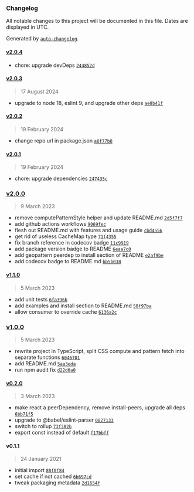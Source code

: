 ### Changelog

All notable changes to this project will be documented in this file. Dates are displayed in UTC.

Generated by [`auto-changelog`](https://github.com/CookPete/auto-changelog).

#### [v2.0.4](https://github.com/ayan4m1/react-geopattern/compare/v2.0.3...v2.0.4)

- chore: upgrade devDeps [`244852d`](https://github.com/ayan4m1/react-geopattern/commit/244852dceb8b80f9ff897d29700ff80ddba78d86)

#### [v2.0.3](https://github.com/ayan4m1/react-geopattern/compare/v2.0.2...v2.0.3)

> 17 August 2024

- upgrade to node 18, eslint 9, and upgrade other deps [`ae8b41f`](https://github.com/ayan4m1/react-geopattern/commit/ae8b41f46f7d2b2d0b62c44e657e464939e6db02)

#### [v2.0.2](https://github.com/ayan4m1/react-geopattern/compare/v2.0.1...v2.0.2)

> 19 February 2024

- change repo url in package.json [`a6f77b8`](https://github.com/ayan4m1/react-geopattern/commit/a6f77b87a716d594dde9f9ae697c70e5cfc736cd)

#### [v2.0.1](https://github.com/ayan4m1/react-geopattern/compare/v2.0.0...v2.0.1)

> 19 February 2024

- chore: upgrade dependencies [`247435c`](https://github.com/ayan4m1/react-geopattern/commit/247435ccdd2f512f3176df14d24ac33f0dd1b7da)

### [v2.0.0](https://github.com/ayan4m1/react-geopattern/compare/v1.1.0...v2.0.0)

> 9 March 2023

- remove computePatternStyle helper and update README.md [`2d5f7f7`](https://github.com/ayan4m1/react-geopattern/commit/2d5f7f7790d17b2f5a990b6526d74d761757c98b)
- add github actions workflows [`9069fec`](https://github.com/ayan4m1/react-geopattern/commit/9069fec988dfd8ea72c45c2fe8a9e250f0df2f62)
- flesh out README.md with features and usage guide [`cbd4556`](https://github.com/ayan4m1/react-geopattern/commit/cbd455635f78dbfa3d78630d7a8f609be3cf58f8)
- get rid of useless CacheMap type [`71f4355`](https://github.com/ayan4m1/react-geopattern/commit/71f43550c3b38527854979c63a5a76b6e8d3e514)
- fix branch reference in codecov badge [`11c9919`](https://github.com/ayan4m1/react-geopattern/commit/11c99191962ae4d7844f568ccca505232f2eb9c7)
- add package version badge to README [`6eaa7c0`](https://github.com/ayan4m1/react-geopattern/commit/6eaa7c030aed7d65f11450bae38e96d0301a2e89)
- add geopattern peerdep to install section of README [`e2af9be`](https://github.com/ayan4m1/react-geopattern/commit/e2af9be4dae7dea58c3bdd8c3626097d7c7137c3)
- add codecov badge to README.md [`bb5b038`](https://github.com/ayan4m1/react-geopattern/commit/bb5b038c922818205d6ba680b7430ce3bd2fcf65)

#### [v1.1.0](https://github.com/ayan4m1/react-geopattern/compare/v1.0.0...v1.1.0)

> 5 March 2023

- add unit tests [`6fa396b`](https://github.com/ayan4m1/react-geopattern/commit/6fa396b105999a6e44b700bc0af6a8636c0bcd72)
- add examples and install section to README.md [`50f97ba`](https://github.com/ayan4m1/react-geopattern/commit/50f97ba589bf49f2ed38d957ad67cfaaa94a46c5)
- allow consumer to override cache [`6136a2c`](https://github.com/ayan4m1/react-geopattern/commit/6136a2c3c4b9628d7b08b7d52003cce9161d72bd)

### [v1.0.0](https://github.com/ayan4m1/react-geopattern/compare/v0.2.0...v1.0.0)

> 5 March 2023

- rewrite project in TypeScript, split CSS compute and pattern fetch into separate functions [`6046701`](https://github.com/ayan4m1/react-geopattern/commit/6046701785168ae7fcd7f987e1d09f0bfbf610db)
- add README.md [`5aa3eda`](https://github.com/ayan4m1/react-geopattern/commit/5aa3eda0f7f6c02674ad6eb425c7d7d3fa1ba48f)
- run npm audit fix [`d22d0a0`](https://github.com/ayan4m1/react-geopattern/commit/d22d0a06bfeafc95a02fb72337a17c5faf06daac)

#### [v0.2.0](https://github.com/ayan4m1/react-geopattern/compare/v0.1.1...v0.2.0)

> 3 March 2023

- make react a peerDependency, remove install-peers, upgrade all deps [`6bb71f5`](https://github.com/ayan4m1/react-geopattern/commit/6bb71f589bcf09c812b26932e17fbad8e9f71641)
- upgrade to @babel/eslint-parser [`0827133`](https://github.com/ayan4m1/react-geopattern/commit/0827133b844fade192ac1e1bdf2f54182dcf3462)
- switch to rollup [`73f382b`](https://github.com/ayan4m1/react-geopattern/commit/73f382b1ac6a01e156400b290f01c5f9b7b2f271)
- export const instead of default [`f17bbff`](https://github.com/ayan4m1/react-geopattern/commit/f17bbffeae643412bde7d96f299c5e8803d38389)

#### v0.1.1

> 24 January 2021

- initial import [`88f0f84`](https://github.com/ayan4m1/react-geopattern/commit/88f0f8485359e2dda87cae017e88f4b1ac80e9d7)
- set cache if not cached [`6b697cd`](https://github.com/ayan4m1/react-geopattern/commit/6b697cd82022bde82ba44ff99d543239385cc412)
- tweak packaging metadata [`2d1654f`](https://github.com/ayan4m1/react-geopattern/commit/2d1654ff866fbc360e02dad42b0ab158fe3472f3)
